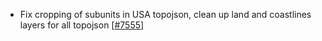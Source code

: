  - Fix cropping of subunits in USA topojson, clean up land and coastlines layers for all topojson [[#7555](https://github.com/plotly/plotly.js/pull/7555)]
